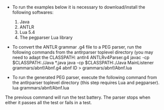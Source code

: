 - To run the examples below it is necessary to download/install the following softwares:
  1. Java
  2. ANTLR
  3. Lua 5.4
  4. The pegparser Lua library

- To convert the ANTLR grammar .g4 file to a PEG parser, run the following commands from the antlrparser toplevel directory (you may need to adapt the CLASSPATH:
antlr4 ANTLRv4Parser.g4
javac -cp $CLASSPATH:./Java *.java 
java -cp $CLASSPATH:./Java MainListener grammars/abnf/Abnf.g4 abnf ID > grammars/abnf/Abnf.lua

- To run the generated PEG parser, execute the following command from the antlrparser toplevel directory (this step requires Lua and pegparser).
lua grammars/abnf/Abnf.lua

The previous command will run the test battery.
The parser stops when either it passes all the test or fails in a test.
